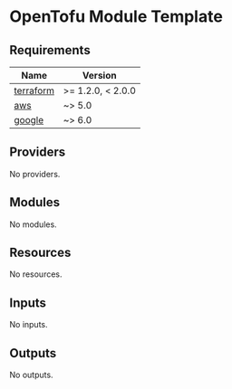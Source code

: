 # OpenTofu Module Template

<!-- BEGIN_TF_DOCS -->
## Requirements

| Name | Version |
|------|---------|
| <a name="requirement_terraform"></a> [terraform](#requirement\_terraform) | >= 1.2.0, < 2.0.0 |
| <a name="requirement_aws"></a> [aws](#requirement\_aws) | ~> 5.0 |
| <a name="requirement_google"></a> [google](#requirement\_google) | ~> 6.0 |

## Providers

No providers.

## Modules

No modules.

## Resources

No resources.

## Inputs

No inputs.

## Outputs

No outputs.
<!-- END_TF_DOCS -->
